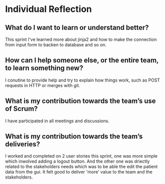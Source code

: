 # Individual Reflection

## What do I want to learn or understand better?
This sprint I've learned more about jinja2 and how to make the connection from input form to backen to database and so on.

## How can I help someone else, or the entire team, to learn something new?
I conutine to provide help and try to explain how things work, such as POST requests in HTTP or merges with git.

## What is my contribution towards the team’s use of Scrum?
I have participated in all meetings and discussions.

## What is my contribution towards the team’s deliveries?
I worked and completed on 2 user stories this sprint, one was more simple which inwolved adding a logout button.
And the other one was driectly related to the stakeholders needs which was to be able the edit the patient data from the gui.
It felt good to deliver 'more' value to the team and the stakeholders.
